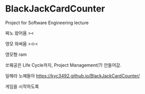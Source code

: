 # BlackJackCardCounter

Project for Software Engineering lecture

짜노 왔어욤 ><

영모 와써욤 >ㅁ<

영모형 ram

쏘웨공은 Life Cycle까지, Project Management(?) 안들어감.

일해라 노예들아
https://kyc3492.github.io/BlackJackCardCounter/

게임을 시작하도록 
